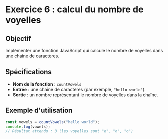 # Exercice 6 : calcul du nombre de voyelles

## Objectif
Implémenter une fonction JavaScript qui calcule le nombre de voyelles dans une chaîne de caractères.

## Spécifications
- **Nom de la fonction** : `countVowels`
- **Entrée** : une chaîne de caractères (par exemple, `"hello world"`).
- **Sortie** : un nombre représentant le nombre de voyelles dans la chaîne.

## Exemple d'utilisation
```javascript
const vowels = countVowels("hello world");
console.log(vowels); 
// Résultat attendu : 3 (les voyelles sont "e", "o", "o")
```